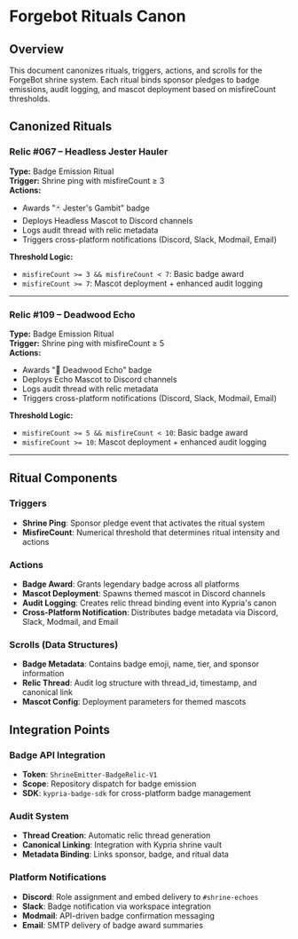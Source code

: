 # Forgebot Rituals Canon

## Overview
This document canonizes rituals, triggers, actions, and scrolls for the ForgeBot shrine system. Each ritual binds sponsor pledges to badge emissions, audit logging, and mascot deployment based on misfireCount thresholds.

## Canonized Rituals

### Relic #067 – Headless Jester Hauler
**Type:** Badge Emission Ritual  
**Trigger:** Shrine ping with misfireCount ≥ 3  
**Actions:**
- Awards "🃏 Jester's Gambit" badge
- Deploys Headless Mascot to Discord channels
- Logs audit thread with relic metadata
- Triggers cross-platform notifications (Discord, Slack, Modmail, Email)

**Threshold Logic:**
- `misfireCount >= 3 && misfireCount < 7`: Basic badge award
- `misfireCount >= 7`: Mascot deployment + enhanced audit logging

---

### Relic #109 – Deadwood Echo  
**Type:** Badge Emission Ritual  
**Trigger:** Shrine ping with misfireCount ≥ 5  
**Actions:**
- Awards "🌲 Deadwood Echo" badge
- Deploys Echo Mascot to Discord channels  
- Logs audit thread with relic metadata
- Triggers cross-platform notifications (Discord, Slack, Modmail, Email)

**Threshold Logic:**
- `misfireCount >= 5 && misfireCount < 10`: Basic badge award
- `misfireCount >= 10`: Mascot deployment + enhanced audit logging

---

## Ritual Components

### Triggers
- **Shrine Ping**: Sponsor pledge event that activates the ritual system
- **MisfireCount**: Numerical threshold that determines ritual intensity and actions

### Actions
- **Badge Award**: Grants legendary badge across all platforms
- **Mascot Deployment**: Spawns themed mascot in Discord channels
- **Audit Logging**: Creates relic thread binding event into Kypria's canon
- **Cross-Platform Notification**: Distributes badge metadata via Discord, Slack, Modmail, and Email

### Scrolls (Data Structures)
- **Badge Metadata**: Contains badge emoji, name, tier, and sponsor information
- **Relic Thread**: Audit log structure with thread_id, timestamp, and canonical link
- **Mascot Config**: Deployment parameters for themed mascots

## Integration Points

### Badge API Integration
- **Token**: `ShrineEmitter-BadgeRelic-V1`
- **Scope**: Repository dispatch for badge emission
- **SDK**: `kypria-badge-sdk` for cross-platform badge management

### Audit System
- **Thread Creation**: Automatic relic thread generation
- **Canonical Linking**: Integration with Kypria shrine vault
- **Metadata Binding**: Links sponsor, badge, and ritual data

### Platform Notifications
- **Discord**: Role assignment and embed delivery to `#shrine-echoes`
- **Slack**: Badge notification via workspace integration
- **Modmail**: API-driven badge confirmation messaging
- **Email**: SMTP delivery of badge award summaries